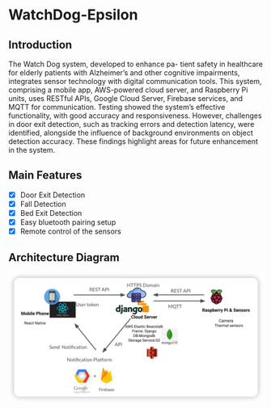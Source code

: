 # WatchDog-Epsilon

## Introduction
The Watch Dog system, developed to enhance pa- tient safety in healthcare for elderly patients with Alzheimer’s and other cognitive impairments, integrates sensor technology with digital communication tools. This system, comprising a mobile app, AWS-powered cloud server, and Raspberry Pi units, uses RESTful APIs, Google Cloud Server, Firebase services, and MQTT for communication. Testing showed the system’s effective functionality, with good accuracy and responsiveness. However, challenges in door exit detection, such as tracking errors and detection latency, were identified, alongside the influence of background environments on object detection accuracy. These findings highlight areas for future enhancement in the system.

## Main Features
- [x] Door Exit Detection
- [x] Fall Detection
- [x] Bed Exit Detection
- [x] Easy bluetooth pairing setup
- [x] Remote control of the sensors

## Architecture Diagram
![Architecture Diagram](./img/iShot_2023-11-29_21.56.52.png)